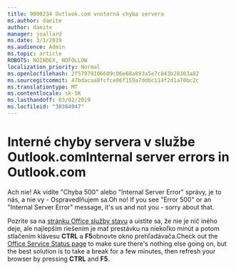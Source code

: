 ```yaml
---
title: 9000234 Outlook.com vnútorná chyba servera
ms.author: daeite
author: daeite
manager: joallard
ms.date: 3/1/2019
ms.audience: Admin
ms.topic: article
ROBOTS: NOINDEX, NOFOLLOW
localization_priority: Normal
ms.openlocfilehash: 2f57979106609c06e68a893a5e7c843b28303a82
ms.sourcegitcommit: 47bdacaa8fcfce06f159a7ddbc114f2d1a70bc2c
ms.translationtype: MT
ms.contentlocale: sk-SK
ms.lasthandoff: 03/02/2019
ms.locfileid: "30364947"
---
```

# <a name="internal-server-errors-in-outlookcom"></a><span data-ttu-id="7594e-102">Interné chyby servera v službe Outlook.com</span><span class="sxs-lookup"><span data-stu-id="7594e-102">Internal server errors in Outlook.com</span></span>

<span data-ttu-id="7594e-p101">Ach nie! Ak vidíte "Chyba 500" alebo "Internal Server Error" správy, je to nás, a nie vy - Ospravedlňujem sa.</span><span class="sxs-lookup"><span data-stu-id="7594e-p101">Oh no! If you see "Error 500" or an "Internal Server Error" message, it's us and not you - sorry about that.</span></span>

<span data-ttu-id="7594e-105">Pozrite sa na [stránku Office služby stavu](https://portal.office.com/servicestatus) a uistite sa, že nie je nič iného deje, ale najlepším riešením je mať prestávku na niekoľko minút a potom stlačením klávesu **CTRL** a **F5**obnovte okno prehľadávača.</span><span class="sxs-lookup"><span data-stu-id="7594e-105">Check out the [Office Service Status page](https://portal.office.com/servicestatus) to make sure there's nothing else going on, but the best solution is to take a break for a few minutes, then refresh your browser by pressing **CTRL** and **F5**.</span></span>